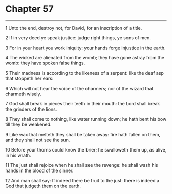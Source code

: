 # Chapter 57

***

1 Unto the end, destroy not, for David, for an inscription of a title.

2 If in very deed ye speak justice: judge right things, ye sons of men.

3 For in your heart you work iniquity: your hands forge injustice in the earth.

4 The wicked are alienated from the womb; they have gone astray from the womb: they have spoken false things.

5 Their madness is according to the likeness of a serpent: like the deaf asp that stoppeth her ears:

6 Which will not hear the voice of the charmers; nor of the wizard that charmeth wisely.

7 God shall break in pieces their teeth in their mouth: the Lord shall break the grinders of the lions.

8 They shall come to nothing, like water running down; he hath bent his bow till they be weakened.

9 Like wax that melteth they shall be taken away: fire hath fallen on them, and they shall not see the sun.

10 Before your thorns could know the brier; he swalloweth them up, as alive, in his wrath.

11 The just shall rejoice when he shall see the revenge: he shall wash his hands in the blood of the sinner.

12 And man shall say: If indeed there be fruit to the just: there is indeed a God that judgeth them on the earth.

